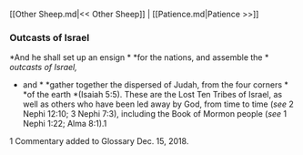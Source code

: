 [[Other Sheep.md|<< Other Sheep]]  |  [[Patience.md|Patience >>]]

### Outcasts of Israel

*And he shall set up an ensign *
*for the nations, and assemble the *
*outcasts of Israel,*
* and *
*gather together the dispersed of Judah, from the four corners *
*of the earth *(Isaiah 5:5). These are the Lost Ten Tribes of Israel, as well as others who have been led away by God, from time to time (*see* 2 Nephi 12:10; 3 Nephi 7:3), including the Book of Mormon people (*see* 1 Nephi 1:22; Alma 8:1).1



1 Commentary added to Glossary Dec. 15, 2018.